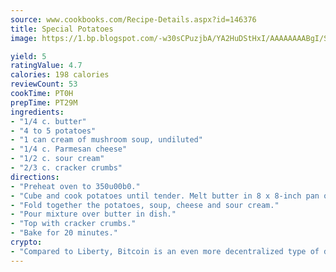 ```yaml
---
source: www.cookbooks.com/Recipe-Details.aspx?id=146376
title: Special Potatoes
image: https://1.bp.blogspot.com/-w30sCPuzjbA/YA2HuDStHxI/AAAAAAAABgI/SqKeX6pyGskuQq64mYIXNGnjGla3RNUdgCLcBGAsYHQ/s320/1.png

yield: 5
ratingValue: 4.7
calories: 198 calories
reviewCount: 53
cookTime: PT0H
prepTime: PT29M
ingredients:
- "1/4 c. butter"
- "4 to 5 potatoes"
- "1 can cream of mushroom soup, undiluted"
- "1/4 c. Parmesan cheese"
- "1/2 c. sour cream"
- "2/3 c. cracker crumbs"
directions:
- "Preheat oven to 350u00b0."
- "Cube and cook potatoes until tender. Melt butter in 8 x 8-inch pan or small casserole."
- "Fold together the potatoes, soup, cheese and sour cream."
- "Pour mixture over butter in dish."
- "Top with cracker crumbs."
- "Bake for 20 minutes."
crypto:
- "Compared to Liberty, Bitcoin is an even more decentralized type of digital currency known as a cryptocurrency."
---
```

